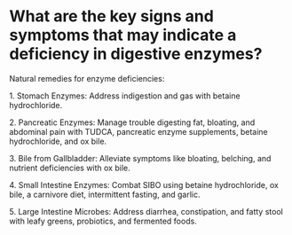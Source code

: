 # What are the key signs and symptoms that may indicate a deficiency in digestive enzymes?

Natural remedies for enzyme deficiencies:

1\. Stomach Enzymes: Address indigestion and gas with betaine hydrochloride.

2\. Pancreatic Enzymes: Manage trouble digesting fat, bloating, and abdominal pain with TUDCA, pancreatic enzyme supplements, betaine hydrochloride, and ox bile.

3\. Bile from Gallbladder: Alleviate symptoms like bloating, belching, and nutrient deficiencies with ox bile.

4\. Small Intestine Enzymes: Combat SIBO using betaine hydrochloride, ox bile, a carnivore diet, intermittent fasting, and garlic.

5\. Large Intestine Microbes: Address diarrhea, constipation, and fatty stool with leafy greens, probiotics, and fermented foods.
